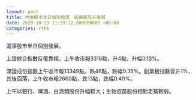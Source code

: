```yaml
---
layout: post
title: 內地股市半日個別發展　創業板先升後回
date: 2020-10-23 11:39:12.000000000 +08:00
categories: rthk
---
```


滬深股市半日個別發展。

上證綜合指數反覆靠穩，上午收市報3316點，升4點，升幅0.13%。

深證成份指數上午收市報13349點，跌46點，跌幅0.35%。創業板指數曾升1%，其後回落，上午收市報2660點，跌13點，跌幅0.49%。

上午以銀行、啤酒、白酒類股份升幅較大；生物疫苗股份相對走勢較弱。
